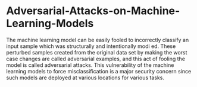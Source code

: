 # Adversarial-Attacks-on-Machine-Learning-Models
The machine learning model can be easily fooled to incorrectly classify an input sample which was structurally and intentionally modi ed. These perturbed samples created from the original data set by making the worst case changes are called adversarial examples, and this act of fooling the model is called adversarial attacks. This vulnerability of the machine learning models to force misclassification is a major security concern since such models are deployed at various locations for various tasks.
